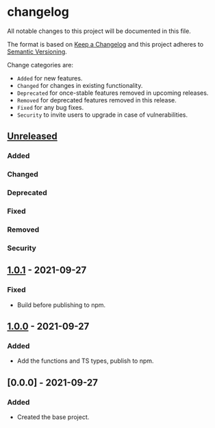 # changelog

All notable changes to this project will be documented in this file.

The format is based on [Keep a Changelog](http://keepachangelog.com/en/1.0.0/)
and this project adheres to [Semantic Versioning](http://semver.org/spec/v2.0.0.html).

Change categories are:

* `Added` for new features.
* `Changed` for changes in existing functionality.
* `Deprecated` for once-stable features removed in upcoming releases.
* `Removed` for deprecated features removed in this release.
* `Fixed` for any bug fixes.
* `Security` to invite users to upgrade in case of vulnerabilities.

## [Unreleased]
### Added
### Changed
### Deprecated
### Fixed
### Removed
### Security

## [1.0.1] - 2021-09-27

### Fixed
- Build before publishing to npm.

## [1.0.0] - 2021-09-27

### Added
- Add the functions and TS types, publish to npm.

## [0.0.0] - 2021-09-27

### Added
- Created the base project.

[Unreleased]: https://github.com/saibotsivad/pointer-props/compare/v0.0.0...HEAD
[1.0.1]: https://github.com/saibotsivad/pointer-props/compare/v1.0.0...v1.0.1
[1.0.0]: https://github.com/saibotsivad/pointer-props/compare/v0.0.0...v1.0.0

